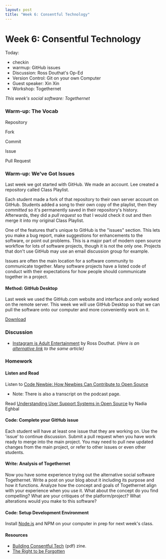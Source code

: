 ```yaml
---
layout: post
title: "Week 6: Consentful Technology"
---
```


# Week 6: Consentful Technology

Today:

- checkin
- warmup: GitHub issues
- Discussion: Ross Douthat's Op-Ed
- Version Control: Git on your own Computer
- Guest speaker: Xin Xin
- Workshop: Togethernet

*This week's social software: Togethernet*

### Warm-up: The Vocab

Repository

Fork

Commit

Issue

Pull Request

### Warm-up: We've Got Issues 

Last week we got started with GitHub. We made an account. Lee created a repository called Class Playlist.

Each student made a fork of that repository to their own server account on GitHub. Students added a song to their own copy of the playlist, then they *committed* so it's permanently saved in their repository's history. Afterwards, they did a *pull request* so that I would check it out and then merge it into my original Class Playlist.

One of the features that's unique to GitHub is the "issues" section. This lets you make a bug report, make suggestions for enhancements to the software, or point out problems. This is a major part of modern open source workflow for lots of software projects, though it is not the only one. Projects that don't use GitHub may use an email discussion group for example. 

Issues are often the main location for a software community to communicate together. Many software projects have a listed code of conduct with their expectations for how people should communicate together in a project.

#### Method: GitHub Desktop

Last week we used the GitHub.com website and interface and only worked on the remote server. This week we will use GitHub Desktop so that we can pull the software onto our computer and more conveniently work on it. 

[Download](https://desktop.github.com/)

### Discussion

- [Instagram is Adult Entertainment](https://www.nytimes.com/2021/09/28/opinion/instagram-social-media-children.html) by Ross Douthat. (*Here is an [alternative link](https://m.lasvegassun.com/news/2021/oct/01/instagram-is-adult-entertainment/) to the same article)*

### Homework

#### Listen and Read

Listen to [Code Newbie: How Newbies Can Contribute to Open Source](https://www.codenewbie.org/podcast/how-newbies-can-contribute-to-open-source)
- Note: There is also a transcript on the podcast page.

Read [Understanding User Support Systems in Open Source](https://nadiaeghbal.com/user-support) by Nadia Eghbal

#### Code: Complete your GitHub issue

Each student will have at least one issue that they are working on. Use the 'issue' to continue discussion. Submit a pull request when you have work ready to merge into the main project. You may need to pull new updated changes from the main project, or refer to other issues or even other students.

#### Write: Analysis of Togethernet

Now you have some experience trying out the alternative social software Togethernet. Write a post on your blog about it including its purpose and how it functions. Analyze how the concept and goals of Togethernet align with your experience when you use it. What about the concept do you find compelling? What are your critiques of the platform/project? What alterations would you make to this software?

#### Code: Setup Development Environment

Install [Node.js](https://nodejs.org/en/download/) and NPM on your computer in prep for next week's class.

#### Resources

- [Building Consentful Tech](https://www.andalsotoo.net/wp-content/uploads/2018/10/Building-Consentful-Tech-Zine-SPREADS.pdf) (pdf) zine. 
- [The Right to be Forgotten](https://gdpr.eu/right-to-be-forgotten/) 
